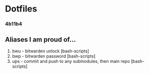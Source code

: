 # Dotfiles
### 4b11b4

## Aliases I am proud of...
1. bwu - bitwarden unlock [bash-scripts]
2. bwp - bitwarden password [bash-scripts]
3. ups - commit and push to any submodules, then main repo [bash-scripts]
